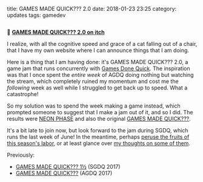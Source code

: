 title: GAMES MADE QUICK??? 2.0
date: 2018-01-23 23:25
category: updates
tags: gamedev

<div class="prose-full-illustration">
<img src="{static}/media/release/gamesmadequick2.png" alt="">
</div>

🔗 [**GAMES MADE QUICK??? 2.0 on itch**](https://itch.io/jam/games-made-quick-2)

I realize, with all the cognitive speed and grace of a cat falling out of a chair, that I have my own website where I can announce things that I am doing.

Here is a thing that I am having done: it's GAMES MADE QUICK??? 2.0, a game jam that runs concurrently with [Games Done Quick](https://gamesdonequick.com/).  The inspiration was that I once spent the _entire week_ of AGDQ doing nothing but watching the stream, which completely ruined my momentum and cost me the _following_ week as well while I struggled to get back up to speed.  What a catastrophe!

So my solution was to spend the week making a game instead, which prompted someone to suggest that I make a jam out of it, and so I did.  The results were [NEON PHASE](https://eevee.itch.io/neon-phase) and also the original [GAMES MADE QUICK???](https://itch.io/jam/games-made-quick).

It's a bit late to join now, but look forward to the jam during SGDQ, which runs the last week of June!  In the meantime, perhaps [peruse the fruits of this season's labor](https://itch.io/jam/games-made-quick-2/entries), or at least glance over [my thoughts on some of them]({filename}/2018-01-23-super-game-night-3-games-made-quick-2-0.markdown).

Previously:

- [GAMES MADE QUICK??? 1½](https://itch.io/jam/games-made-quick-one-and-a-half) (SGDQ 2017)
- [GAMES MADE QUICK???](https://itch.io/jam/games-made-quick) (AGDQ 2017)
